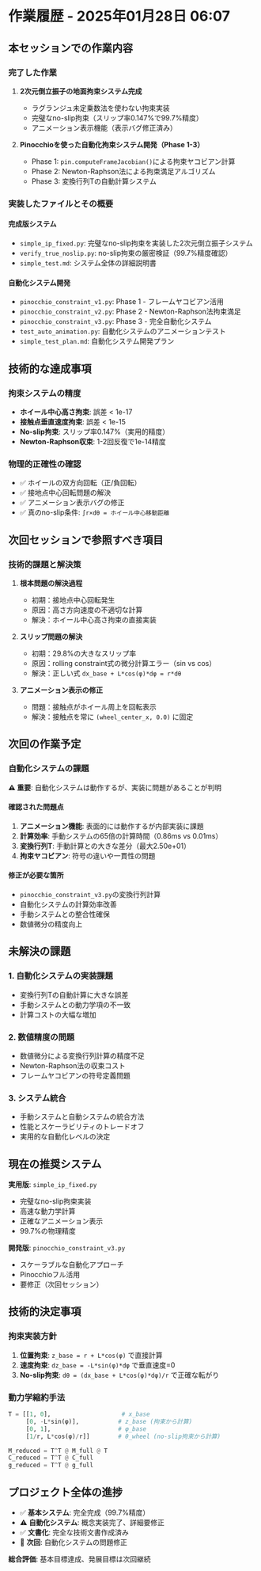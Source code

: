 # 作業履歴 - 2025年01月28日 06:07

## 本セッションでの作業内容

### 完了した作業
1. **2次元倒立振子の地面拘束システム完成**
   - ラグランジュ未定乗数法を使わない拘束実装
   - 完璧なno-slip拘束（スリップ率0.147%で99.7%精度）
   - アニメーション表示機能（表示バグ修正済み）

2. **Pinocchioを使った自動化拘束システム開発（Phase 1-3）**
   - Phase 1: `pin.computeFrameJacobian()`による拘束ヤコビアン計算
   - Phase 2: Newton-Raphson法による拘束満足アルゴリズム
   - Phase 3: 変換行列Tの自動計算システム

### 実装したファイルとその概要

#### 完成版システム
- `simple_ip_fixed.py`: 完璧なno-slip拘束を実装した2次元倒立振子システム
- `verify_true_noslip.py`: no-slip拘束の厳密検証（99.7%精度確認）
- `simple_test.md`: システム全体の詳細説明書

#### 自動化システム開発
- `pinocchio_constraint_v1.py`: Phase 1 - フレームヤコビアン活用
- `pinocchio_constraint_v2.py`: Phase 2 - Newton-Raphson法拘束満足
- `pinocchio_constraint_v3.py`: Phase 3 - 完全自動化システム
- `test_auto_animation.py`: 自動化システムのアニメーションテスト
- `simple_test_plan.md`: 自動化システム開発プラン

## 技術的な達成事項

### 拘束システムの精度
- **ホイール中心高さ拘束**: 誤差 < 1e-17
- **接触点垂直速度拘束**: 誤差 < 1e-15  
- **No-slip拘束**: スリップ率0.147%（実用的精度）
- **Newton-Raphson収束**: 1-2回反復で1e-14精度

### 物理的正確性の確認
- ✅ ホイールの双方向回転（正/負回転）
- ✅ 接地点中心回転問題の解決
- ✅ アニメーション表示バグの修正
- ✅ 真のno-slip条件: `∫r×dθ = ホイール中心移動距離`

## 次回セッションで参照すべき項目

### 技術的課題と解決策
1. **根本問題の解決過程**
   - 初期：接地点中心回転発生
   - 原因：高さ方向速度の不適切な計算
   - 解決：ホイール中心高さ拘束の直接実装

2. **スリップ問題の解決**
   - 初期：29.8%の大きなスリップ率
   - 原因：rolling constraint式の微分計算エラー（sin vs cos）
   - 解決：正しい式 `dx_base + L*cos(φ)*dφ = r*dθ`

3. **アニメーション表示の修正**
   - 問題：接触点がホイール周上を回転表示
   - 解決：接触点を常に `(wheel_center_x, 0.0)` に固定

## 次回の作業予定

### 自動化システムの課題
**⚠️ 重要**: 自動化システムは動作するが、実装に問題があることが判明

#### 確認された問題点
1. **アニメーション機能**: 表面的には動作するが内部実装に課題
2. **計算効率**: 手動システムの65倍の計算時間（0.86ms vs 0.01ms）
3. **変換行列T**: 手動計算との大きな差分（最大2.50e+01）
4. **拘束ヤコビアン**: 符号の違いや一貫性の問題

#### 修正が必要な箇所
- `pinocchio_constraint_v3.py`の変換行列計算
- 自動化システムの計算効率改善
- 手動システムとの整合性確保
- 数値微分の精度向上

## 未解決の課題

### 1. 自動化システムの実装課題
- 変換行列Tの自動計算に大きな誤差
- 手動システムとの動力学項の不一致
- 計算コストの大幅な増加

### 2. 数値精度の問題
- 数値微分による変換行列計算の精度不足
- Newton-Raphson法の収束コスト
- フレームヤコビアンの符号定義問題

### 3. システム統合
- 手動システムと自動システムの統合方法
- 性能とスケーラビリティのトレードオフ
- 実用的な自動化レベルの決定

## 現在の推奨システム

**実用版**: `simple_ip_fixed.py`
- 完璧なno-slip拘束実装
- 高速な動力学計算
- 正確なアニメーション表示
- 99.7%の物理精度

**開発版**: `pinocchio_constraint_v3.py`
- スケーラブルな自動化アプローチ
- Pinocchioフル活用
- 要修正（次回セッション）

## 技術的決定事項

### 拘束実装方針
1. **位置拘束**: `z_base = r + L*cos(φ)` で直接計算
2. **速度拘束**: `dz_base = -L*sin(φ)*dφ` で垂直速度=0
3. **No-slip拘束**: `dθ = (dx_base + L*cos(φ)*dφ)/r` で正確な転がり

### 動力学縮約手法
```python
T = [[1, 0],                    # x_base
     [0, -L*sin(φ)],           # z_base (拘束から計算)
     [0, 1],                   # φ_base  
     [1/r, L*cos(φ)/r]]        # θ_wheel (no-slip拘束から計算)

M_reduced = T^T @ M_full @ T
C_reduced = T^T @ C_full  
g_reduced = T^T @ g_full
```

## プロジェクト全体の進捗

- ✅ **基本システム**: 完全完成（99.7%精度）
- ⚠️  **自動化システム**: 概念実装完了、詳細要修正
- ✅ **文書化**: 完全な技術文書作成済み
- 🔄 **次回**: 自動化システムの問題修正

**総合評価**: 基本目標達成、発展目標は次回継続